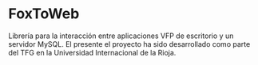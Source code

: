 # FoxToWeb
Librería para la interacción entre aplicaciones VFP de escritorio y un servidor MySQL. El presente el proyecto ha sido desarrollado como parte del TFG en la Universidad Internacional de la Rioja.
